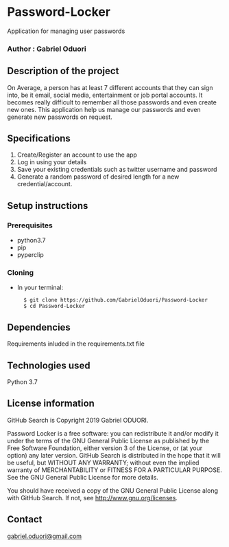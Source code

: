 # Password-Locker
Application for managing user passwords
### Author : Gabriel Oduori

## Description of the project
On Average, a person has at least 7 different accounts that they can sign into, be it email, social media, entertainment or job portal accounts. It becomes really difficult to remember all those passwords and even create new ones.  This application help us manage our passwords and even generate new passwords on request.

## Specifications

1. Create/Register an account to use the app
2. Log in using your details
3. Save your existing credentials such as twitter username and password
4. Generate a random password of desired length for a new credential/account.

## Setup instructions

### Prerequisites
* python3.7
* pip
* pyperclip

### Cloning
* In your terminal:
        
        $ git clone https://github.com/GabrielOduori/Password-Locker
        $ cd Password-Locker


## Dependencies

Requirements inluded in the requirements.txt file

## Technologies used

Python 3.7

## License information

GitHub Search is Copyright 2019 Gabriel ODUORI.

Password Locker is a free software: you can redistribute it and/or modify it under the terms of the GNU General Public License as published by the Free Software Foundation, either version 3 of the License, or (at your option) any later version. GitHub Search is distributed in the hope that it will be useful, but WITHOUT ANY WARRANTY; without even the implied warranty of MERCHANTABILITY or FITNESS FOR A PARTICULAR PURPOSE. See the GNU General Public License for more details.

You should have received a copy of the GNU General Public License along with GitHub Search. If not, see http://www.gnu.org/licenses.

## Contact

gabriel.oduori@gmail.com
